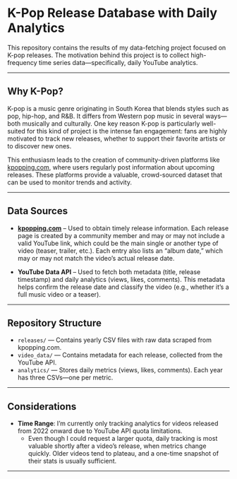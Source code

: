 # K-Pop Release Database with Daily Analytics

This repository contains the results of my data-fetching project focused on K-pop releases. The motivation behind this project is to collect high-frequency time series data—specifically, daily YouTube analytics.

---

## Why K-Pop?

K-pop is a music genre originating in South Korea that blends styles such as pop, hip-hop, and R&B. It differs from Western pop music in several ways—both musically and culturally. One key reason K-pop is particularly well-suited for this kind of project is the intense fan engagement: fans are highly motivated to track new releases, whether to support their favorite artists or to discover new ones.

This enthusiasm leads to the creation of community-driven platforms like [kpopping.com](https://kpopping.com), where users regularly post information about upcoming releases. These platforms provide a valuable, crowd-sourced dataset that can be used to monitor trends and activity.

---

## Data Sources

- **[kpopping.com](https://kpopping.com)** – Used to obtain timely release information. Each release page is created by a community member and may or may not include a valid YouTube link, which could be the main single or another type of video (teaser, trailer, etc.). Each entry also lists an “album date,” which may or may not match the video’s actual release date.

- **YouTube Data API** – Used to fetch both metadata (title, release timestamp) and daily analytics (views, likes, comments). This metadata helps confirm the release date and classify the video (e.g., whether it’s a full music video or a teaser).

---

## Repository Structure

- `releases/` — Contains yearly CSV files with raw data scraped from kpopping.com.
- `video_data/` — Contains metadata for each release, collected from the YouTube API.
- `analytics/` — Stores daily metrics (views, likes, comments). Each year has three CSVs—one per metric.


---

## Considerations

- **Time Range**: I’m currently only tracking analytics for videos released from 2022 onward due to YouTube API quota limitations. 
  - Even though I could request a larger quota, daily tracking is most valuable shortly after a video’s release, when metrics change quickly. Older videos tend to plateau, and a one-time snapshot of their stats is usually sufficient.

<!--
- **Release Dates vs. Analytics Start Dates**:  
  - It is worth noting that the first day a video appears in the analytics dataset does **not** necessarily correspond to its actual release date.  
  To determine the true release date, cross-reference with the corresponding CSVs in `video_data/`.
-->

---
